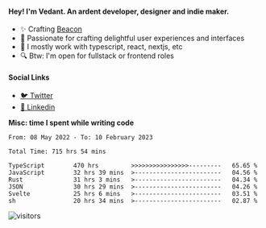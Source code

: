 #### Hey! I'm Vedant. An ardent developer, designer and indie maker.
- ✨ Crafting [Beacon](https://github.com/withbeacon/beacon)
- 💙 Passionate for crafting delightful user experiences and interfaces
- 🚀 I mostly work with typescript, react, nextjs, etc
- 🔍 Btw: I'm open for fullstack or frontend roles

#### Social Links
- [🐦 Twitter](https://twitter.com/vedantnn7)
- [💼 Linkedin](https://linkedin.com/in/vedant-nandwana)

**Misc: time I spent while writing code**
<!--START_SECTION:waka-->

```text
From: 08 May 2022 - To: 10 February 2023

Total Time: 715 hrs 54 mins

TypeScript        470 hrs         >>>>>>>>>>>>>>>>---------   65.65 %
JavaScript        32 hrs 39 mins  >------------------------   04.56 %
Rust              31 hrs 3 mins   >------------------------   04.34 %
JSON              30 hrs 29 mins  >------------------------   04.26 %
Svelte            25 hrs 6 mins   >------------------------   03.51 %
sh                20 hrs 34 mins  >------------------------   02.87 %
```

<!--END_SECTION:waka-->


<!--START_SECTION:activity-->
![visitors](https://visitor-badge.laobi.icu/badge?page_id=vedantnn71.vedantnn71)
<!--END_SECTION:activity-->

